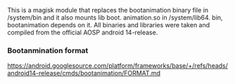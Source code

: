 This is a magisk module that replaces the bootanimation binary file in /system/bin and it also mounts lib boot. animation.so in /system/lib64. bin, bootanimation depends on it. All binaries and libraries were taken and compiled from the official AOSP android 14-release.

### Bootanmination format
https://android.googlesource.com/platform/frameworks/base/+/refs/heads/android14-release/cmds/bootanimation/FORMAT.md
